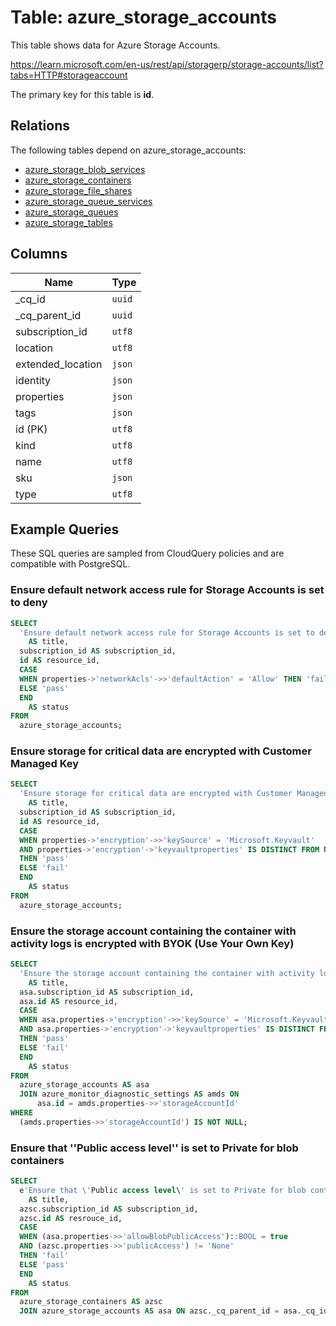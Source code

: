 # Table: azure_storage_accounts

This table shows data for Azure Storage Accounts.

https://learn.microsoft.com/en-us/rest/api/storagerp/storage-accounts/list?tabs=HTTP#storageaccount

The primary key for this table is **id**.

## Relations

The following tables depend on azure_storage_accounts:
  - [azure_storage_blob_services](azure_storage_blob_services.md)
  - [azure_storage_containers](azure_storage_containers.md)
  - [azure_storage_file_shares](azure_storage_file_shares.md)
  - [azure_storage_queue_services](azure_storage_queue_services.md)
  - [azure_storage_queues](azure_storage_queues.md)
  - [azure_storage_tables](azure_storage_tables.md)

## Columns

| Name          | Type          |
| ------------- | ------------- |
|_cq_id|`uuid`|
|_cq_parent_id|`uuid`|
|subscription_id|`utf8`|
|location|`utf8`|
|extended_location|`json`|
|identity|`json`|
|properties|`json`|
|tags|`json`|
|id (PK)|`utf8`|
|kind|`utf8`|
|name|`utf8`|
|sku|`json`|
|type|`utf8`|

## Example Queries

These SQL queries are sampled from CloudQuery policies and are compatible with PostgreSQL.

### Ensure default network access rule for Storage Accounts is set to deny

```sql
SELECT
  'Ensure default network access rule for Storage Accounts is set to deny'
    AS title,
  subscription_id AS subscription_id,
  id AS resource_id,
  CASE
  WHEN properties->'networkAcls'->>'defaultAction' = 'Allow' THEN 'fail'
  ELSE 'pass'
  END
    AS status
FROM
  azure_storage_accounts;
```

### Ensure storage for critical data are encrypted with Customer Managed Key

```sql
SELECT
  'Ensure storage for critical data are encrypted with Customer Managed Key'
    AS title,
  subscription_id AS subscription_id,
  id AS resource_id,
  CASE
  WHEN properties->'encryption'->>'keySource' = 'Microsoft.Keyvault'
  AND properties->'encryption'->'keyvaultproperties' IS DISTINCT FROM NULL
  THEN 'pass'
  ELSE 'fail'
  END
    AS status
FROM
  azure_storage_accounts;
```

### Ensure the storage account containing the container with activity logs is encrypted with BYOK (Use Your Own Key)

```sql
SELECT
  'Ensure the storage account containing the container with activity logs is encrypted with BYOK (Use Your Own Key)'
    AS title,
  asa.subscription_id AS subscription_id,
  asa.id AS resource_id,
  CASE
  WHEN asa.properties->'encryption'->>'keySource' = 'Microsoft.Keyvault'
  AND asa.properties->'encryption'->'keyvaultproperties' IS DISTINCT FROM NULL
  THEN 'pass'
  ELSE 'fail'
  END
    AS status
FROM
  azure_storage_accounts AS asa
  JOIN azure_monitor_diagnostic_settings AS amds ON
      asa.id = amds.properties->>'storageAccountId'
WHERE
  (amds.properties->>'storageAccountId') IS NOT NULL;
```

### Ensure that ''Public access level'' is set to Private for blob containers

```sql
SELECT
  e'Ensure that \'Public access level\' is set to Private for blob containers'
    AS title,
  azsc.subscription_id AS subscription_id,
  azsc.id AS resrouce_id,
  CASE
  WHEN (asa.properties->>'allowBlobPublicAccess')::BOOL = true
  AND (azsc.properties->>'publicAccess') != 'None'
  THEN 'fail'
  ELSE 'pass'
  END
    AS status
FROM
  azure_storage_containers AS azsc
  JOIN azure_storage_accounts AS asa ON azsc._cq_parent_id = asa._cq_id;
```


